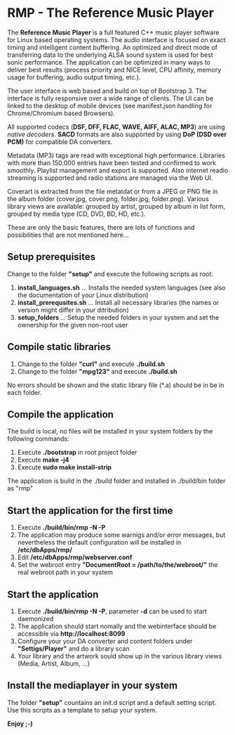 # RMP - The Reference Music Player

The **Reference Music Player** is a full featured C++ music player software for Linux based operating systems.
The audio interface is focused on exact timing and intelligent content buffering.
An optimized and direct mode of transferring data to the underlying ALSA sound system is used for best sonic performance. The application can be optimized in many ways to deliver best results (process priority and NICE level, CPU affinity, memory usage for buffering, audio output timing, etc.).

The user interface is web based and build on top of Bootstrap 3. The interface is fully responsive over a wide range of clients.
The UI can be linked to the desktop of mobile devices (see manifest.json handling for Chrome/Chromium based Browsers).

All supported codecs (**DSF, DFF, FLAC, WAVE, AIFF, ALAC, MP3**) are using _native decoders_.
**SACD** formats are also supported by using **DoP (DSD over PCM)** for compatible DA converters.

Metadata (MP3) tags are read with exceptional high performance. Libraries with more than 150.000 entries have been tested and confirmed to work smoothly.
Playlist management and export is supported. Also internet readio streaming is supported and radio stations are managed via the Web UI.

Coverart is extracted from the file metatdat or from a JPEG or PNG file in the album folder (cover.jpg, cover.png, folder.jpg, folder.png).
Various library views are available: grouped by artist, grouped by album in list form, grouped by media type (CD, DVD, BD, HD, etc.).

These are only the basic features, there are lots of functions and possibilities that are not mentioned here...

## Setup prerequisites

Change to the folder **"setup"** and execute the following scripts as root:

1. **install_languages.sh** ... Installs the needed system languages (see also the documentation of your Linux distribution)
2. **install_prerequsites.sh** ... Install all necessary libraries (the names or version might differ in your ditribution)
3. **setup_folders <username>** ... Setup the needed folders in your system and set the ownership for the given non-root user

## Compile static libraries

1. Change to the folder **"curl"** and execute **./build.sh**
2. Change to the folder **"mpg123"** and execute **./build.sh**

No errors should be shown and the static library file (\*.a) should be in be in each folder.

## Compile the application

The build is local, no files will be installed in your system folders by the following commands:

1. Execute **./bootstrap** in root project folder
2. Execute **make -j4**
3. Execute **sudo make install-strip**

The application is build in the ./build folder and installed in ./build/bin folder as "rmp"

## Start the application for the first time

1. Execute **./build/bin/rmp -N -P**
2. The application may produce some warnigs and/or error messages, but nevertheless the default configuration will be installed in **/etc/dbApps/rmp/**
3. Edit **/etc/dbApps/rmp/webserver.conf**
4. Set the webroot entry **"DocumentRoot = /path/to/the/webroot/"** the real webroot path in your system

## Start the application

1. Execute **./build/bin/rmp -N -P**, parameter **-d** can be used to start daemonized
2. The application should start nomally and the webinterface should be accessible via **http://localhost:8099**
3. Configure your your DA converter and content folders under **"Settigs/Player"** and do a library scan
4. Your library and the artwork sould show up in the various library views (Media, Artist, Album, ...)

## Install the mediaplayer in your system

The folder **"setup"** countains an init.d script and a default setting script. Use this scripts as a template to setup your system.


__Enjoy ;-)__
